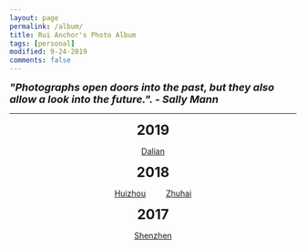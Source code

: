 ```yaml
---
layout: page
permalink: /album/
title: Rui Anchor's Photo Album
tags: [personal]
modified: 9-24-2019
comments: false
---
```


<strong><i><font size = "+1">"Photographs open doors into the past, but they also allow a look into the future.".  - Sally Mann</font></i></strong>

----

<center>
<strong><font size = "+2">2019</font></strong>

[Dalian]({{site.baseurl}}/images/2019/0914-dalian.md)

<strong><font size = "+2">2018</font></strong>

[Huizhou]({{site.baseurl}}/images/2018/0403-huizhou.md) &nbsp; &nbsp; &nbsp; &nbsp; [Zhuhai]({{site.baseurl}}/images/2019/0120-zhuhai.md)


<strong><font size = "+2">2017</font></strong>

[Shenzhen]({{site.baseurl}}/images/2017/1224-shenzhen.md)

</center>